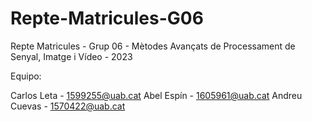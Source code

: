 # Repte-Matricules-G06
Repte Matricules - Grup 06 - Mètodes Avançats de Processament de Senyal, Imatge i Vídeo - 2023

Equipo:

Carlos Leta - 1599255@uab.cat
Abel Espín - 1605961@uab.cat
Andreu Cuevas - 1570422@uab.cat

